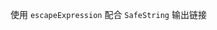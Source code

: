 <!--_PAGEDATA
{
    "title": "helper 的数据安全性",
    "githubissuesid": 2,
    "keywords": "js,handlebars,javascript",
    "description":" Handlebars 中使用 helper 输出链接",
    "doc_text":"使用 helper 输出链接",
    "doc_link":"../expressions.html#SafeString-escapeExpression",
    "_template": "demo"
}
_PAGEDATA-->


使用 `escapeExpression` 配合 `SafeString` 输出链接



<!-- 模板 -->
<script class="show" id="source" type="text/x-handlebars-template" >

{{{link story}}}

</script>


<!-- 数据 -->
<script class="show json-format-error" id="data" type="text/json">

{
    "story": {
        "link": "http://handlebarsjs.org/demo/SafeString-escapeExpression.html",
        "text": "字符转义和数据安全性 <span onclick='javascript:alert(1);'>点击我</span>"
    }
}

</script>        

<!-- helper实现 -->
<script class="show" id="helper">

Handlebars.registerHelper('link', function(object) {
    // 使用 escapeExpression 进行 HTML 转义防止内容中存在 js 注入等不安全信息
    var url = Handlebars.escapeExpression(object.url);
    var text = Handlebars.escapeExpression(object.text);
    // var text = object.text; // 将此行取消注释以查看被注入 js 的结果

    // 输出时使用 SafeString ，确保 <a 不会被转义为 &lt;a
    return new Handlebars.SafeString(
    "<a href='" + url + "'>" + text + "</a>"
    );
});

</script>